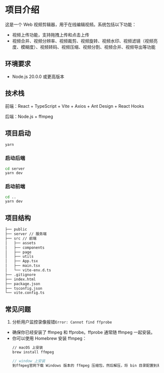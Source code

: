 # 项目介绍
这是一个 Web 视频剪辑器，用于在线编辑视频。系统包括以下功能：
- 视频上传功能，支持拖拽上传和点击上传
- 视频合并、视频分辨率、视频裁剪、视频旋转、视频水印、视频滤镜（视频亮度、模糊度）、视频转码、视频压缩、视频分割、视频合并、视频导出等功能


## 环境要求
- Node.js 20.0.0 或更高版本

## 技术栈
前端：React + TypeScript + Vite + Axios + Ant Design + React Hooks

后端：Node.js + ffmpeg


## 项目启动

```bash
yarn
```

### 启动后端

```bash
cd server
yarn dev
```

### 启动前端

```bash
cd ..
yarn dev
```


## 项目结构

```bash
├── public
├── server // 服务端
├── src // 前端
│   ├── assets
│   ├── components
│   ├── page
│   ├── utils
│   ├── App.tsx
│   ├── main.tsx
│   └── vite-env.d.ts
├── .gitignore
├── index.html
├── package.json
├── tsconfig.json
└── vite.config.ts
```


## 常见问题

1. 分析用户监控录像报错`Error: Cannot find ffprobe`
  - 确保你已经安装了 ffmpeg 和 ffprobe。ffprobe 通常随 ffmpeg 一起安装。
  - 你可以使用 Homebrew 安装 ffmpeg：
    ```bash
    // macOS 上安装
    brew install ffmpeg
    ```
    ```js
    // window 上安装
    到ffmpeg官网下载 Windows 版本的 ffmpeg 压缩包，然后解压，将 bin 目录配置到系统PATH 环境变量中
    ```

